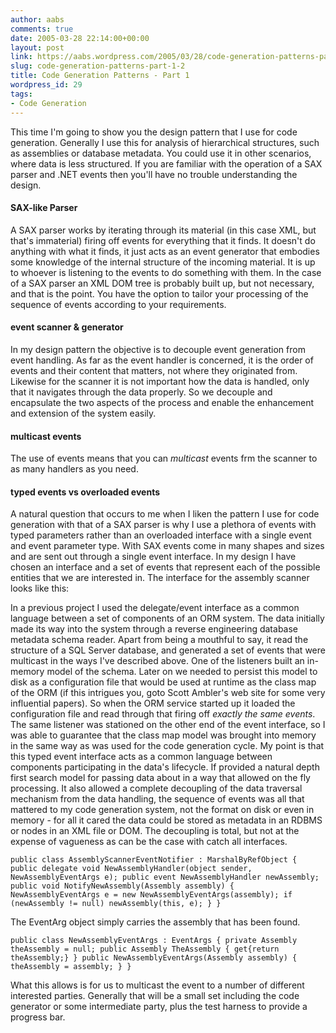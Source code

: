 ```yaml
---
author: aabs
comments: true
date: 2005-03-28 22:14:00+00:00
layout: post
link: https://aabs.wordpress.com/2005/03/28/code-generation-patterns-part-1-2/
slug: code-generation-patterns-part-1-2
title: Code Generation Patterns - Part 1
wordpress_id: 29
tags:
- Code Generation
---
```


This time I'm going to show you the design pattern that I use for code generation. Generally I use this for analysis of hierarchical structures, such as assemblies or database metadata. You could use it in other scenarios, where data is less structured. If you are familiar with the operation of a SAX parser and .NET events then you'll have no trouble understanding the design.


#### SAX-like Parser


A SAX parser works by iterating through its material (in this case XML, but that's immaterial) firing off events for everything that it finds. It doesn't do anything with what it finds, it just acts as an event generator that embodies some knowledge of the internal structure of the incoming material. It is up to whoever is listening to the events to do something with them. In the case of a SAX parser an XML DOM tree is probably built up, but not necessary, and that is the point. You have the option to tailor your processing of the sequence of events according to your requirements.


#### event scanner & generator


In my design pattern the objective is to decouple event generation from event handling. As far as the event handler is concerned, it is the order of events and their content that matters, not where they originated from. Likewise for the scanner it is not important how the data is handled, only that it navigates through the data properly. So we decouple and encapsulate the two aspects of the process and enable the enhancement and extension of the system easily.


#### multicast events


The use of events means that you can _multicast_ events frm the scanner to as many handlers as you need.


#### typed events vs overloaded events


A natural question that occurs to me when I liken the pattern I use for code generation with that of a SAX parser is why I use a plethora of events with typed parameters rather than an overloaded interface with a single event and event parameter type. With SAX events come in many shapes and sizes and are sent out through a single event interface. In my design I have chosen an interface and a set of events that represent each of the possible entities that we are interested in. The interface for the assembly scanner looks like this:

In a previous project I used the delegate/event interface as a common language between a set of components of an ORM system. The data initially made its way into the system through a reverse engineering database metadata schema reader. Apart from being a mouthful to say, it read the structure of a SQL Server database, and generated a set of events that were multicast in the ways I've described above. One of the listeners built an in-memory model of the schema. Later on we needed to persist this model to disk as a configuration file that would be used at runtime as the class map of the ORM (if this intrigues you, goto Scott Ambler's web site for some very influential papers). So when the ORM service started up it loaded the configuration file and read through that firing off _exactly the same events_. The same listener was stationed on the other end of the event interface, so I was able to guarantee that the class map model was brought into memory in the same way as was used for the code generation cycle. My point is that this typed event interface acts as a common language between components participating in the data's lifecycle. If provided a natural depth first search model for passing data about in a way that allowed on the fly processing. It also allowed a complete decoupling of the data traversal mechanism from the data handling, the sequence of events was all that mattered to my code generation system, not the format on disk or even in memory - for all it cared the data could be stored as metadata in an RDBMS or nodes in an XML file or DOM. The decoupling is total, but not at the expense of vagueness as can be the case with catch all interfaces.

    
    public class AssemblyScannerEventNotifier : MarshalByRefObject { public delegate void NewAssemblyHandler(object sender,   NewAssemblyEventArgs e); public event NewAssemblyHandler newAssembly; public void NotifyNewAssembly(Assembly assembly) { NewAssemblyEventArgs e = new NewAssemblyEventArgs(assembly); if (newAssembly != null) newAssembly(this, e); } }


The EventArg object simply carries the assembly that has been found.


    
    public class NewAssemblyEventArgs : EventArgs { private Assembly theAssembly = null; public Assembly TheAssembly { get{return theAssembly;} } public NewAssemblyEventArgs(Assembly assembly) { theAssembly = assembly; } }


What this allows is for us to multicast the event to a number of different interested parties. Generally that will be a small set including the code generator or some intermediate party, plus the test harness to provide a progress bar. 
